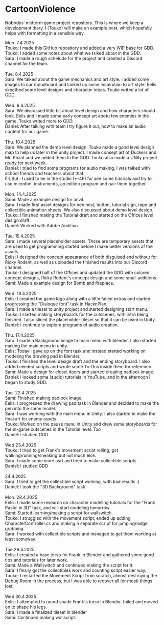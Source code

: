 # CartoonViolence
Nobodys' midterm game project repository.
This is where we keep a development diary. I (Touko) will make an example post, which hopefully helps with formatting in a sensible way.

Mon. 7.4.2025
<br>
Touko: I made this GitHub repository and added a very WIP base for GDD.
<br>
Touko: I added some notes about what we talked about in the GDD.
<br>
Sara: I made a rough schelude for the project and created a Discord channel for the team.
<br>
<br>
Tue. 8.4.2025
<br>
Sara: We talked about the game mechanics and art style. I added some images to our moodboard and looked up some inspiration to art style. Eelis skecthed some level designs and character ideas. Touko writed a lot of GDD. 
<br>
<br>
Wed. 9.4.2025
<br>
Sara: We discussed little bit about level design and how characters should look. Eelis and I made some early consept art abotu few enemies in the game. Touko writed more to GDD.
<br>
Daniel: After talking with team I try figure it out, how to make an audio content for our game.
<br>
<br>
Thu. 10.4.2025
<br>
Sara: We planned the demo level design. Touko made a good level design map to help us later in the unity project. I made consept art of Duckers and Mr. Phant and we added them to the GDD. Touko also made a UNity project ready for next week.
<br>
Daniel: I tried to find some programs for audio making, I was talked with school friends and teachers about that.
<br>
Fri,Sut : I used to be in the studio (+-4h) for see some tutorials and try to use microfon, instruments, an edition program and pair them together.
<br>
<br>
Mon. 14.4.2025
<br>
Sami: Made a example design for anvil.
<br>
Sara: I made first asset designs for bee nest, button, tutorial sign, rope and collectible animation sheets. We also discussed about demo level design.
<br>
Touko: I finished making the Tutorial draft and started on the Offices level design draft.
<br> 
Daniel: Worked with Adobe Audition.
<br>
<br>
Tue. 15.4.2025
<br>
Sara: i made several placeholder assets. Those are temporary assets that are used to get programming started before I make better versions of the assets.
<br>
Eelis: I designed the concept appearance of both disguised and without for Ricky Rodent, as well as uploaded the finished results into our Discord channel.
<br>
Touko: I designed half of the Offices and updated the GDD with colored concept designs, Ricky Rodent's concept design and some small additions.
<br>
Sami: Made a example design for Bomb and fireplace.
<br>
<br>
Wed. 16.4.2025
<br>
Eelis: I created the game logo along with a little failed extras and started progressing the "Dialoque font" task in HacknPlan.
<br>
Sara: I made a tileset to unity project and started designing start menu.
<br>
Touko: I started making storyboards for the cutscenes, with intro being finished. I also sliced the placeholder tileset so that it can be used in Unity.
<br>
Daniel: I continue to explore programs of audio creation.
<br>
<br>
Thu. 17.4.2025
<br>
Sara: I made a Background image to main menu with blender. I also started making the main menu in unity.
<br>
Eelis: Today i gave up on the font task and instead started working on modeling the drawing pad in Blender.
<br>
Touko: I finished the level design draft and the ending storyboard. I also added needed scripts and wrote some To-Dos inside them for reference.
<br>
Sami: Made a design for closet doors and started creating padlock image.
<br>
Daniel: I looked some (audio) tutorials in YouTube, and in the afternoon I began to study GDD.
<br>
<br>
Tue. 22.4.2025
<br>
Sami: Finished making padlock image.
<br>
Eelis: I progressed the drawing pad task in Blender and decided to make the pen into the same model.
<br>
Sara: I was working with the main menu in Unity. I also started to make the final art for enemy assets.
<br>
Touko: Worked on the pause menu in Unity and drew some storyboards for the in-game cutscenes in the Tutorial level.
Too
<br>
Daniel: I studied GDD
<br>
<br>
Wed.23.4.2025
<br>
Touko: I tried to get Frank's movement script rolling, got walking/running/sneaking but not much else.
<br>
Sara: I made some more asrt and tried to make collectible scripts.
<br>
Daniel: I studied GDD
<br>
<br>
24.4.2025
<br>
Sara: I tried to get the collectible script working, with bad results :(
<br> 
Daniel: I took the "3D Background" task.
<br>
<br>
Mon. 28.4.2025
<br>
Eelis: I made some research on character modeling tutorials for the "Frank Pastel in 3D" task, and will start modeling tomorrow.
<br>
Sami: Started learning/making a script for wallswitch.
<br>
Touko: I struggled with the movement script, ended up adding CharacterController.cs and making a separate script for jumping/ledge grabbing.
<br>
Sara: I worked with collectible scripts and managed to get them working at least someway.
<br>
<br>
Tue.29.4.2025
<br>
Eelis: I created a base torso for Frank in Blender and gathered some good tips and tutorials for later work.
<br>
Sami: Made a Wallswitch and continued making the script for it.
<br>
Sara: I finally got the collectibles work and counting script easier way.
<br>
Touko: I restarted the Movement Script from scratch, almost destroying the Debug Room in the process, but I was able to recover all (or most) things lost.
<br>
<br>
Wed.30.4.2025
<br>
Eelis: I attempted to round shade Frank´s torso in Blender, failed and moved on to shape his legs.
<br>
Sara: I made a finalized tileset in blender
<br>
Sami: Continued making wallscript.
<br>
